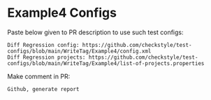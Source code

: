 # Example4 Configs
Paste below given to PR description to use such test configs:
```
Diff Regression config: https://github.com/checkstyle/test-configs/blob/main/WriteTag/Example4/config.xml
Diff Regression projects: https://github.com/checkstyle/test-configs/blob/main/WriteTag/Example4/list-of-projects.properties
```
Make comment in PR:
```
Github, generate report
```
